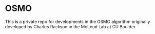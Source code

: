# OSMO
This is a private repo for developments in the OSMO algorithm originally developed by Charles Rackson in the McLeod Lab at CU Boulder.
